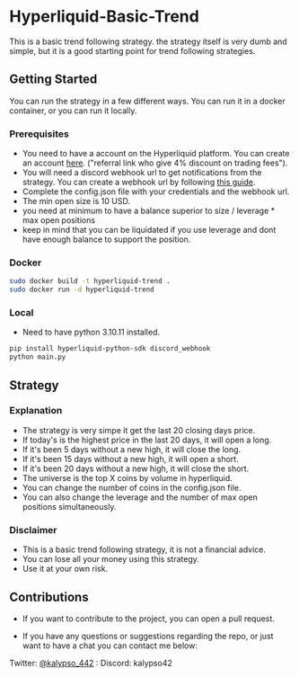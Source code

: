 # Hyperliquid-Basic-Trend

This is a basic trend following strategy. the strategy itself is very dumb and simple, but it is a good starting point for trend following strategies.

## Getting Started

You can run the strategy in a few different ways. You can run it in a docker container, or you can run it locally.

### Prerequisites

* You need to have a account on the Hyperliquid platform. You can create an account [here](https://app.hyperliquid.xyz/join/ONK). ("referral link who give 4% discount on trading fees").
* You will need a discord webhook url to get notifications from the strategy. You can create a webhook url by following [this guide](https://support.discord.com/hc/en-us/articles/228383668-Intro-to-Webhooks).
* Complete the config.json file with your credentials and the webhook url.
* The min open size is 10 USD.
* you need at minimum to have a balance superior to size / leverage *  max open positions
* keep in mind that you can be liquidated if you use leverage and dont have enough balance to support the position.


### Docker

```bash 
sudo docker build -t hyperliquid-trend .
sudo docker run -d hyperliquid-trend
```

### Local

* Need to have python 3.10.11 installed.

```bash
pip install hyperliquid-python-sdk discord_webhook
python main.py
```

## Strategy

### Explanation

* The strategy is very simpe it get the last 20 closing days price.
* If today's is the highest price in the last 20 days, it will open a long.
* If it's been 5 days without a new high, it will close the long.
* If it's been 15 days without a new high, it will open a short.
* If it's been 20 days without a new high, it will close the short.
* The universe is the top X coins by volume in hyperliquid.
* You can change the number of coins in the config.json file.
* You can also change the leverage and the number of max open positions simultaneously.

### Disclaimer

* This is a basic trend following strategy, it is not a financial advice.
* You can lose all your money using this strategy.
* Use it at your own risk.


## Contributions

* If you want to contribute to the project, you can open a pull request.

* If you have any questions or suggestions regarding the repo, or just want to have a chat you can contact me below:

Twitter: [@kalypso_442](https://twitter.com/kalypso_442) : Discord: kalypso42

